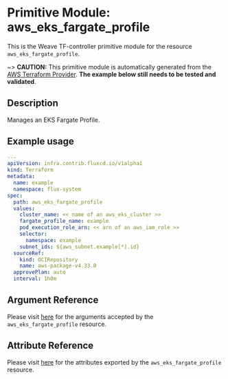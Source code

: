 
# Primitive Module: aws_eks_fargate_profile

This is the Weave TF-controller primitive module for the resource `aws_eks_fargate_profile`.

~> **CAUTION:** This primitive module is automatically generated from the [AWS Terraform Provider](https://registry.terraform.io/providers/hashicorp/aws/latest/docs/resources/eks_fargate_profile). **The example below still needs to be tested and validated**.

## Description

Manages an EKS Fargate Profile.

## Example usage

```yaml
---
apiVersion: infra.contrib.fluxcd.io/v1alpha1
kind: Terraform
metadata:
  name: example
  namespace: flux-system
spec:
  path: aws_eks_fargate_profile
  values:
    cluster_name: << name of an aws_eks_cluster >>
    fargate_profile_name: example
    pod_execution_role_arn: << arn of an aws_iam_role >>
    selector:
      namespace: example
    subnet_ids: ${aws_subnet.example[*].id}
  sourceRef:
    kind: OCIRepository
    name: aws-package-v4.33.0
  approvePlan: auto
  interval: 1h0m
```

## Argument Reference

Please visit [here](https://registry.terraform.io/providers/hashicorp/aws/latest/docs/resources/eks_fargate_profile#argument-reference) for the arguments accepted by the `aws_eks_fargate_profile` resource.

## Attribute Reference

Please visit [here](https://registry.terraform.io/providers/hashicorp/aws/latest/docs/resources/eks_fargate_profile#attributes-reference) for the attributes exported by the `aws_eks_fargate_profile` resource.
